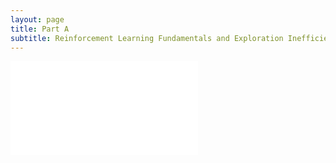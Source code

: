```yaml
---
layout: page
title: Part A  
subtitle: Reinforcement Learning Fundamentals and Exploration Inefficiency
---
```


<iframe src="resources/code/partA/classic_explore.html" width="300" frameBorder="0">Browser not compatible.</iframe>
